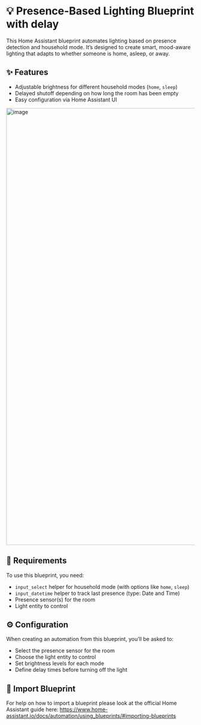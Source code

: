 # 💡 Presence-Based Lighting Blueprint with delay

This Home Assistant blueprint automates lighting based on presence detection and household mode. It’s designed to create smart, mood-aware lighting that adapts to whether someone is home, asleep, or away.

## ✨ Features

- Adjustable brightness for different household modes (`home`, `sleep`)
- Delayed shutoff depending on how long the room has been empty
- Easy configuration via Home Assistant UI
<img width="940" height="1166" alt="image" src="https://github.com/user-attachments/assets/84a9415c-c18f-4511-a1c3-4746902c88e8" />

## 🧰 Requirements

To use this blueprint, you need:

- `input_select` helper for household mode (with options like `home`, `sleep`)
- `input_datetime` helper to track last presence (type: Date and Time)
- Presence sensor(s) for the room
- Light entity to control

## ⚙️ Configuration

When creating an automation from this blueprint, you’ll be asked to:

- Select the presence sensor for the room
- Choose the light entity to control
- Set brightness levels for each mode
- Define delay times before turning off the light

## 🔗 Import Blueprint

For help on how to import a blueprint please look at the official Home Assistant guide here: https://www.home-assistant.io/docs/automation/using_blueprints/#importing-blueprints
